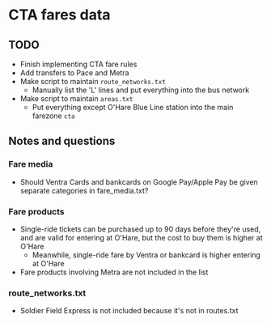 # CTA fares data

## TODO

* Finish implementing CTA fare rules
* Add transfers to Pace and Metra
* Make script to maintain `route_networks.txt`
  * Manually list the 'L' lines and put everything into the bus network
* Make script to maintain `areas.txt`
  * Put everything except O'Hare Blue Line station into the main farezone `cta`

## Notes and questions

### Fare media

* Should Ventra Cards and bankcards on Google Pay/Apple Pay be given separate categories in fare_media.txt?

### Fare products

* Single-ride tickets can be purchased up to 90 days before they're used, and are valid for entering at O'Hare, but the cost to buy them is higher at O'Hare
  * Meanwhile, single-ride fare by Ventra or bankcard is higher entering at O'Hare
* Fare products involving Metra are not included in the list

### route_networks.txt

* Soldier Field Express is not included because it's not in routes.txt
